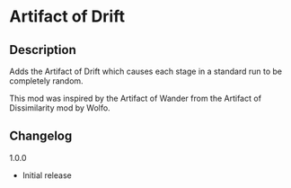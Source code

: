﻿
# Artifact of Drift


## Description
Adds the Artifact of Drift which causes each stage in a standard run
to be completely random.

This mod was inspired by the Artifact of Wander from the Artifact of Dissimilarity
mod by Wolfo.

## Changelog
1.0.0
* Initial release
